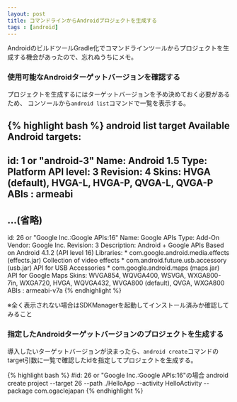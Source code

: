 ```yaml
---
layout: post
title: コマンドラインからAndroidプロジェクトを生成する
tags : [android]
---
```


AndroidのビルドツールGradle化でコマンドラインツールからプロジェクトを生成する機会があったので、忘れぬうちにメモ。


### 使用可能なAndroidターゲットバージョンを確認する

プロジェクトを生成するにはターゲットバージョンを予め決めておく必要があるため、
コンソールから`android list`コマンドで一覧を表示する。

{% highlight bash %}
android list target
Available Android targets:
----------
id: 1 or "android-3"
     Name: Android 1.5
     Type: Platform
     API level: 3
     Revision: 4
     Skins: HVGA (default), HVGA-L, HVGA-P, QVGA-L, QVGA-P
     ABIs : armeabi
----------
...(省略)
----------
id: 26 or "Google Inc.:Google APIs:16"
     Name: Google APIs
     Type: Add-On
     Vendor: Google Inc.
     Revision: 3
     Description: Android + Google APIs
     Based on Android 4.1.2 (API level 16)
     Libraries:
      * com.google.android.media.effects (effects.jar)
          Collection of video effects
      * com.android.future.usb.accessory (usb.jar)
          API for USB Accessories
      * com.google.android.maps (maps.jar)
          API for Google Maps
     Skins: WVGA854, WQVGA400, WSVGA, WXGA800-7in, WXGA720, HVGA, WQVGA432, WVGA800 (default), QVGA, WXGA800
     ABIs : armeabi-v7a
{% endhighlight %}

※全く表示されない場合はSDKManagerを起動してインストール済みか確認してみること

### 指定したAndroidターゲットバージョンのプロジェクトを生成する

導入したいターゲットバージョンが決まったら、`android create`コマンドのtarget引数に一覧で確認したidを指定してプロジェクトを生成する。

{% highlight bash %}
#id: 26 or "Google Inc.:Google APIs:16"の場合
android create project --target 26 --path ./HelloApp --activity HelloActivity --package com.ogaclejapan
{% endhighlight %}
